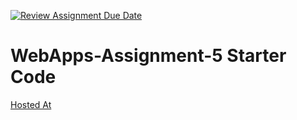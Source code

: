 [![Review Assignment Due Date](https://classroom.github.com/assets/deadline-readme-button-22041afd0340ce965d47ae6ef1cefeee28c7c493a6346c4f15d667ab976d596c.svg)](https://classroom.github.com/a/n6Rbr9Og)
# WebApps-Assignment-5 Starter Code
[Hosted At](https://44-563-webapps-f24.github.io/44563-webapps-f24-assignment5-pages-roshini-n/)
